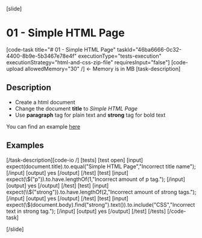 [slide]

# 01 - Simple HTML Page

[code-task title="# 01 - Simple HTML Page" taskId="46ba6666-0c32-4400-8b9e-5b3467e78e4f" executionType="tests-execution" executionStrategy="html-and-css-zip-file" requiresInput="false"]
[code-upload allowedMemory="30" /] <- Memory is in MB
[task-description]

## Description

* Create a html document
* Change the document **title** to *Simple HTML Page* 
* Use **paragraph** tag for plain text and **strong** tag for bold text

You can find an example [here](https://imgur.com/a/hQDhEFG)

## Examples

[/task-description][code-io /]
[tests]
[test open]
[input]
expect(document.title).to.equal("Simple HTML Page","Incorrect title name");
[/input]
[output]
yes
[/output]
[/test]
[test]
[input]
expect(\\$("p")).to.have.lengthOf(1,"Incorrect amount of p tag.");
[/input]
[output]
yes
[/output]
[/test]
[test]
[input]
expect(\\$("strong")).to.have.lengthOf(2,"Incorrect amount of strong tags.");
[/input]
[output]
yes
[/output]
[/test]
[test]
[input]
expect(\\$(document.body).find("strong").text()).to.include("CSS","Incorrect text in strong tag.");
[/input]
[output]
yes
[/output]
[/test]
[/tests]
[/code-task]

[/slide]